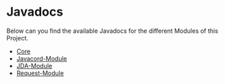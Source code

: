 # Javadocs
Below can you find the available Javadocs for the different Modules of this Project.

- [Core](core)
- [Javacord-Module](javacord)
- [JDA-Module](jda)
- [Request-Module](request)